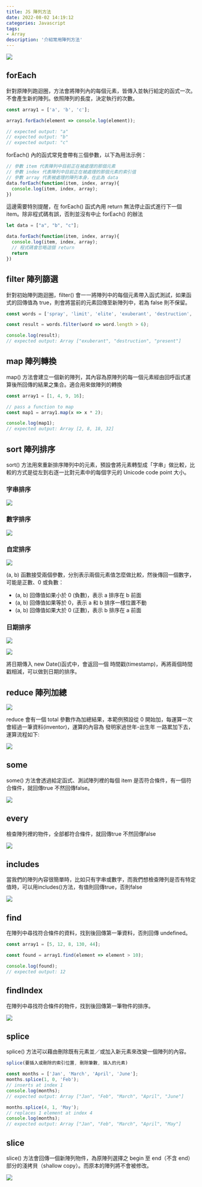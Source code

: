 ```yaml
---
title: JS 陣列方法
date: 2022-08-02 14:19:12
categories: Javascript
tags: 
- Array
description: '介紹常用陣列方法'
---
```


![](https://miro.medium.com/max/1400/1*itebCZpmLKF37J-JvBZzlA.png)

## forEach 

針對原陣列跑迴圈，方法會將陣列內的每個元素，皆傳入並執行給定的函式一次。不會產生新的陣列。依照陣列的長度，決定執行的次數。

``` js
const array1 = ['a', 'b', 'c'];

array1.forEach(element => console.log(element));

// expected output: "a"
// expected output: "b"
// expected output: "c"
```

forEach() 內的函式常見會帶有三個參數，以下為用法示例：

```js
// 參數 item 代表陣列中目前正在被處理的那個元素
// 參數 index 代表陣列中目前正在被處理的那個元素的索引值
// 參數 array 代表被處理的陣列本身，在此為 data
data.forEach(function(item, index, array){
  console.log(item, index, array);
})
```

這邊需要特別提醒，在 forEach() 函式內用 return 無法停止函式進行下一個 item。除非程式碼有誤，否則並沒有中止 forEach() 的辦法

```js
let data = ["a", "b", "c"];

data.forEach(function(item, index, array){
  console.log(item, index, array);
  // 程式碼會忽略這個 return 
  return
})
```

## filter 陣列篩選

針對初始陣列跑迴圈，filter() 會一一將陣列中的每個元素帶入函式測試，如果函式的回傳值為 true，則會將當前的元素回傳至新陣列中，若為 false 則不保留。

``` js
const words = ['spray', 'limit', 'elite', 'exuberant', 'destruction', 'present'];

const result = words.filter(word => word.length > 6);

console.log(result);
// expected output: Array ["exuberant", "destruction", "present"]
```

## map 陣列轉換

map() 方法會建立一個新的陣列，其內容為原陣列的每一個元素經由回呼函式運算後所回傳的結果之集合。適合用來做陣列的轉換

``` js
const array1 = [1, 4, 9, 16];

// pass a function to map
const map1 = array1.map(x => x * 2);

console.log(map1);
// expected output: Array [2, 8, 18, 32]
```

## sort 陣列排序

sort() 方法用來重新排序陣列中的元素，預設會將元素轉型成「字串」做比較，比較的方式是從左到右逐一比對元素中的每個字元的 Unicode code point 大小。

### 字串排序

![](https://cdn-images-1.medium.com/max/1320/1*z2ppQd5xApaAlJjqeEzsqw.png)

### 數字排序

![](https://cdn-images-1.medium.com/max/1320/1*0h6KmjMf7vl4m0xcF8PCSA.png)

### 自定排序

![](https://cdn-images-1.medium.com/max/1320/1*_tzsJRXfE-3qj6lBZeU-nw.png)

(a, b) 函數接受兩個參數，分別表示兩個元素值怎麼做比較，然後傳回一個數字，可能是正數、0 或負數：
- (a, b) 回傳值如果小於 0 (負數)，表示 a 排序在 b 前面
- (a, b) 回傳值如果等於 0，表示 a 和 b 排序一樣位置不動
- (a, b) 回傳值如果大於 0 (正數)，表示 b 排序在 a 前面

### 日期排序

![](https://cdn-images-1.medium.com/max/1320/1*9LaeppvPar4XHz7MrxopWA.png)

![](https://cdn-images-1.medium.com/max/1320/1*ApSomNizClW_MK5vbfWLSA.png)

將日期傳入 new Date()函式中，會返回一個 時間戳(timestamp)，再將兩個時間戳相減，可以做到日期的排序。

## reduce 陣列加總

![](https://cdn-images-1.medium.com/max/1320/1*WLYU9gJM4hK0Cn408IukwQ.png)

reduce 會有一個 total 參數作為加總結果，本範例預設從 0 開始加，每運算一次會經過一筆資料(inventor)，運算的內容為 發明家過世年-出生年 一路累加下去，運算流程如下:

![](https://cdn-images-1.medium.com/max/1320/1*WS5Ce5AmGuksv8FhAejKqg.png)

## some 

some() 方法會透過給定函式、測試陣列裡的每個 item 是否符合條件，有一個符合條件，就回傳true 不然回傳false。

![](https://cdn-images-1.medium.com/max/1320/1*F-tchb0UZv76sUS9yHb_Ew.png)

## every

檢查陣列裡的物件，全部都符合條件，就回傳true 不然回傳false

![](https://cdn-images-1.medium.com/max/1200/1*E8ILL1afqzt52uxLiKQN1A.png)

## includes

當我們的陣列內容很簡單時，比如只有字串或數字，而我們想檢查陣列是否有特定值時，可以用includes()方法，有值則回傳true，否則false

![](https://cdn-images-1.medium.com/max/1200/1*4Le_kfZHTKWL0UmBrNTupg.png)

## find

在陣列中尋找符合條件的資料，找到後回傳第一筆資料，否則回傳 undefined。

``` js
const array1 = [5, 12, 8, 130, 44];

const found = array1.find(element => element > 10);

console.log(found);
// expected output: 12
```

## findIndex

在陣列中尋找符合條件的物件，找到後回傳第一筆物件的排序。

![](https://cdn-images-1.medium.com/max/1200/1*VcWqnARGsPZYBhLouFqRQA.png)

## splice

splice() 方法可以藉由刪除既有元素並／或加入新元素來改變一個陣列的內容。

``` js
splice(要插入或刪除的索引位置, 刪除筆數, 插入的元素)
```

``` js
const months = ['Jan', 'March', 'April', 'June'];
months.splice(1, 0, 'Feb');
// inserts at index 1
console.log(months);
// expected output: Array ["Jan", "Feb", "March", "April", "June"]

months.splice(4, 1, 'May');
// replaces 1 element at index 4
console.log(months);
// expected output: Array ["Jan", "Feb", "March", "April", "May"]
```

## slice

slice() 方法會回傳一個新陣列物件，為原陣列選擇之 begin 至 end（不含 end）部分的淺拷貝（shallow copy）。而原本的陣列將不會被修改。

![](https://miro.medium.com/max/1400/1*CDZGHAJV-RjQ62NohMnyAQ.png)



















